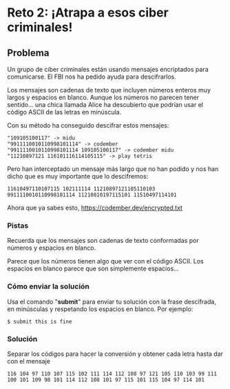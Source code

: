 # **Reto 2: ¡Atrapa a esos ciber criminales!**

## **Problema**

Un grupo de ciber criminales están usando mensajes encriptados para comunicarse. El FBI nos ha pedido ayuda para descifrarlos.

Los mensajes son cadenas de texto que incluyen números enteros muy largos y espacios en blanco. Aunque los números no parecen tener sentido... una chica llamada Alice ha descubierto que podrían usar el código ASCII de las letras en minúscula.

Con su método ha conseguido descifrar estos mensajes:
~~~
"109105100117" -> midu
"9911110010110998101114" -> codember
"9911110010110998101114 109105100117" -> codember midu
"11210897121 116101116114105115" -> play tetris
~~~
Pero han interceptado un mensaje más largo que no han podido y nos han dicho que es muy importante que lo descifremos:

~~~
11610497110107115 102111114 11210897121105110103 9911110010110998101114 11210810197115101 11510497114101
~~~
Ahora que ya sabes esto, https://codember.dev/encrypted.txt

### **Pistas**
Recuerda que los mensajes son cadenas de texto conformadas por números y espacios en blanco.

Parece que los números tienen algo que ver con el código ASCII.
Los espacios en blanco parece que son simplemente espacios...

### **Cómo enviar la solución**
Usa el comando "**submit**" para enviar tu solución con la frase descifrada, en minúsculas y respetando los espacios en blanco. Por ejemplo:

`$ submit this is fine`

### **Solución**
Separar los códigos para hacer la conversión y obtener cada letra hasta dar con el mensaje
~~~
116 104 97 110 107 115 102 111 114 112 108 97 121 105 110 103 99 111 100 101 109 98 101 114 112 108 101 97 115 101 115 104 97 114 101
~~~